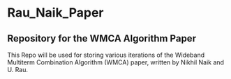 # Rau_Naik_Paper
Repository for the WMCA Algorithm Paper
-- 
This Repo will be used for storing various iterations of the Wideband Multiterm Combination Algorithm (WMCA) 
paper, written by Nikhil Naik and U. Rau. 
